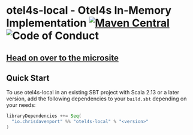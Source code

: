 # otel4s-local - Otel4s In-Memory Implementation [![Maven Central](https://maven-badges.herokuapp.com/maven-central/io.chrisdavenport/otel4s-local_2.13/badge.svg)](https://maven-badges.herokuapp.com/maven-central/io.chrisdavenport/otel4s-local_2.13) ![Code of Conduct](https://img.shields.io/badge/Code%20of%20Conduct-Scala-blue.svg)

## [Head on over to the microsite](https://davenverse.github.io/otel4s-local)

## Quick Start

To use otel4s-local in an existing SBT project with Scala 2.13 or a later version, add the following dependencies to your
`build.sbt` depending on your needs:

```scala
libraryDependencies ++= Seq(
  "io.chrisdavenport" %% "otel4s-local" % "<version>"
)
```
